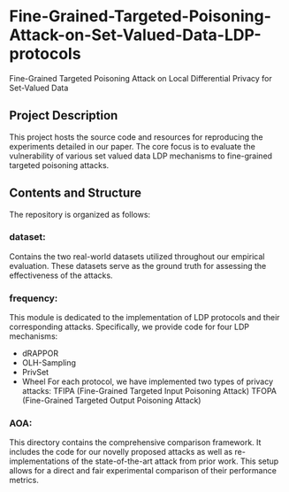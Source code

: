 # Fine-Grained-Targeted-Poisoning-Attack-on-Set-Valued-Data-LDP-protocols
Fine-Grained Targeted Poisoning Attack on Local Differential Privacy for Set-Valued Data

## Project Description
This project hosts the source code and resources for reproducing the experiments detailed in our paper. The core focus is to evaluate the vulnerability of various set valued data LDP mechanisms to fine-grained targeted poisoning attacks.

## Contents and Structure
The repository is organized as follows:

### dataset:
Contains the two real-world datasets utilized throughout our empirical evaluation. These datasets serve as the ground truth for assessing the effectiveness of the attacks.

### frequency:
This module is dedicated to the implementation of LDP protocols and their corresponding attacks. Specifically, we provide code for four LDP mechanisms:
- dRAPPOR
- OLH-Sampling
- PrivSet
- Wheel
For each protocol, we have implemented two types of privacy attacks:
TFIPA (Fine-Grained Targeted Input Poisoning Attack)
TFOPA (Fine-Grained Targeted Output Poisoning Attack)

### AOA:
This directory contains the comprehensive comparison framework. It includes the code for our novelly proposed attacks as well as re-implementations of the state-of-the-art attack from prior work. This setup allows for a direct and fair experimental comparison of their performance metrics.
